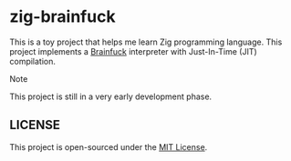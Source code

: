 # zig-brainfuck

This is a toy project that helps me learn Zig programming language. This project
implements a [Brainfuck] interpreter with Just-In-Time (JIT) compilation.

[Brainfuck]: https://en.wikipedia.org/wiki/Brainfuck

> [!NOTE]
> This project is still in a very early development phase.

## LICENSE

This project is open-sourced under the [MIT License](./LICENSE).
